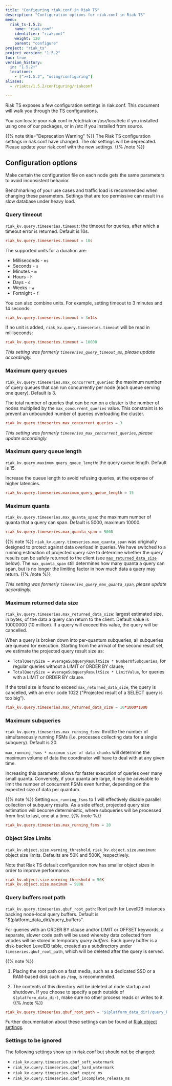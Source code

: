 ```yaml
---
title: "Configuring riak.conf in Riak TS"
description: "Configuration options for riak.conf in Riak TS"
menu:
  riak_ts-1.5.2:
    name: "riak.conf"
    identifier: "riakconf"
    weight: 120
    parent: "configure"
project: "riak_ts"
project_version: "1.5.2"
toc: true
version_history:
  in: "1.5.2+"
  locations:
    - [">=1.5.2", "using/configuring"]
aliases:
  - /riakts/1.5.2/configuring/riakconf

---
```



[glossary quanta]: ../../learn/glossary/quanta
[Riak object settings]: {{<baseurl>}}riak/kv/2.2.0/configuring/reference/#object-settings


Riak TS exposes a few configuration settings in riak.conf. This document will walk you through the TS configurations.

You can locate your riak.conf in  /etc/riak or /usr/local/etc if you installed using one of our packages, or in /etc if you installed from source.

{{% note title="Deprecation Warning" %}}
The Riak TS configuration settings in riak.conf have changed. The old settings will be deprecated. Please update your riak.conf with the new settings.
{{% /note %}}


## Configuration options

Make certain the configuration file on each node gets the same parameters to avoid inconsistent behavior.

Benchmarking of your use cases and traffic load is recommended when changing these parameters. Settings that are too permissive can result in a slow database under heavy load.

### Query timeout

`riak_kv.query.timeseries.timeout`: the timeout for queries, after which a timeout error is returned. Default is 10s.

```riak.conf
riak_kv.query.timeseries.timeout = 10s
```

The supported units for a duration are:

- Milliseconds - `ms`
- Seconds - `s`
- Minutes - `m`
- Hours - `h`
- Days - `d`
- Weeks - `w`
- Fortnight - `f`

You can also combine units. For example, setting timeout to 3 minutes and 14 seconds:

```riak.conf
riak_kv.query.timeseries.timeout = 3m14s
```

If no unit is added, `riak_kv.query.timeseries.timeout` will be read in milliseconds:

```riak.conf
riak_kv.query.timeseries.timeout = 10000
```

*This setting was formerly `timeseries_query_timeout_ms`, please update accordingly.*


### Maximum query queues

`riak_kv.query.timeseries.max_concurrent_queries`: the maximum number of query queues that can run concurrently per node (each queue serving one query). Default is 3.

The total number of queries that can be run on a cluster is the number of nodes multiplied by the `max_concurrent_queries` value. This constraint is to prevent an unbounded number of queries overloading the cluster.

```riak.conf
riak_kv.query.timeseries.max_concurrent_queries = 3
```

*This setting was formerly `timeseries_max_concurrent_queries`, please update accordingly.*


### Maximum query queue length

`riak_kv.query.maximum_query_queue_length`: the query queue length. Default is 15.

Increase the queue length to avoid refusing queries, at the expense of higher latencies.

```riak.conf
riak_kv.query.timeseries.maximum_query_queue_length = 15
```


### Maximum quanta

`riak_kv.query.timeseries.max_quanta_span`: the maximum number of quanta that a query can span. Default is 5000, maximum 10000.


```riak.conf
riak_kv.query.timeseries.max_quanta_span = 5000
```

{{% note %}}
`riak_kv.query.timeseries.max_quanta_span` was originally designed to protect against data overload in queries. We have switched to a running estimation of projected query size to determine whether the query results can be safely returned to the client (see [`max_returned_data_size`](#maximum-returned-data-size) below).  The `max_quanta_span` still determines how many quanta a query can span, but is no longer the limiting factor in how much data a query may return.
{{% /note %}}

*This setting was formerly `timeseries_query_max_quanta_span`, please update accordingly.*


### Maximum returned data size

`riak_kv.query.timeseries.max_returned_data_size`: largest estimated size, in bytes, of the data a query can return to the client. Default value is 10000000 (10 million). If a query will exceed this value, the query will be cancelled.

When a query is broken down into per-quantum subqueries, all subqueries are queued for execution. Starting from the arrival of the second result set, we estimate the projected query result size as:

* `TotalQuerySize = AverageSubqueryResultSize * NumberOfSubqueries`, for regular queries without a LIMIT or ORDER BY clause;
* `TotalQuerySize = AverageSubqueryResultSize * LimitValue`, for queries with a LIMIT or ORDER BY clause.

If the total size is found to exceed `max_returned_data_size`, the query is cancelled, with an error code 1022 ("Projected result of a SELECT query is too big").

```riak.conf
riak_kv.query.timeseries.max_returned_data_size = 10*1000*1000
```


### Maximum subqueries

`riak_kv.query.timeseries.max_running_fsms`: throttle the number of simultaneously running FSMs (i.e. processes collecting data for a single subquery). Default is 20.

`max_running_fsms * maximum size of data chunks` will determine the maximum volume of data the coordinator will have to deal with at any given time.

Increasing this parameter allows for faster execution of queries over many small quanta. Conversely, if your quanta are large, it may be advisable to limit the number of concurrent FSMs even further, depending on the expected size of data per quantum.

{{% note %}}
Setting `max_running_fsms` to 1 will effectively disable parallel collection of subquery results. As a side effect, projected query size estimation will become deterministic, where subqueries will be processed from first to last, one at a time.
{{% /note %}}

```riak.conf
riak_kv.query.timeseries.max_running_fsms = 20
```


### Object Size Limits

`riak_kv.object.size.warning_threshold`, `riak_kv.object.size.maximum`: object size limits. Defaults are 50K and 500K, respectively.

Note that Riak TS default configuration now has smaller object sizes in order to improve performance.

```riak.conf
riak_kv.object.size.warning_threshold = 50K
riak_kv.object.size.maximum = 500K
```


### Query buffers root path

`riak_kv.query.timeseries.qbuf_root_path`: Root path for LevelDB instances backing node-local query buffers. Default is "$(platform_data_dir)/query_buffers".

For queries with an ORDER BY clause and/or LIMIT or OFFSET keywords, a separate, slower code path will be used whereby data collected from vnodes will be stored in temporary *query buffers*. Each query buffer is a disk-backed LevelDB table, created as a subdirectory under `timeseries.qbuf_root_path`, which will be deleted after the query is served.

{{% note %}}
1. Placing the root path on a fast media, such as a dedicated SSD or a RAM-based disk such as `/tmp`, is recommended.

2. The contents of this directory will be deleted at node startup and shutdown. If you choose to specify a path outside of `$(platform_data_dir)`, make sure no other process reads or writes to it.
{{% /note %}}

```riak.conf
riak_kv.query.timeseries.qbuf_root_path = "$(platform_data_dir)/query_buffers"
```

Further documentation about these settings can be found at [Riak object settings].


### Settings to be ignored

The following settings show up in riak.conf but should not be changed:

* `riak_kv.query.timeseries.qbuf_soft_watermark`
* `riak_kv.query.timeseries.qbuf_hard_watermark`
* `riak_kv.query.timeseries.qbuf_expire_ms`
* `riak_kv.query.timeseries.qbuf_incomplete_release_ms`
